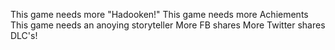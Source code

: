 This game needs more "Hadooken!"
This game needs more Achiements
This game needs an anoying storyteller
More FB shares
More Twitter shares
DLC's!
